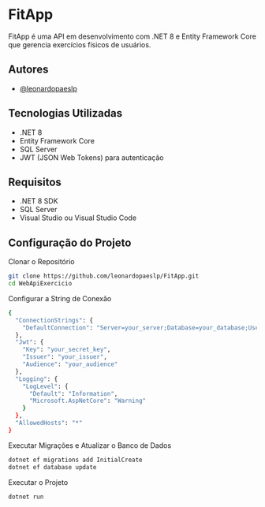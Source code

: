 
# FitApp

FitApp é uma API em desenvolvimento com .NET 8 e Entity Framework Core que gerencia exercícios físicos de usuários.


## Autores

- [@leonardopaeslp](https://github.com/leonardopaeslp)


## Tecnologias Utilizadas

- .NET 8
- Entity Framework Core
- SQL Server
- JWT (JSON Web Tokens) para autenticação

## Requisitos

- .NET 8 SDK
- SQL Server
- Visual Studio ou Visual Studio Code
## Configuração do Projeto

Clonar o Repositório

```bash
git clone https://github.com/leonardopaeslp/FitApp.git
cd WebApiExercicio

```
Configurar a String de Conexão
```bash
{
  "ConnectionStrings": {
    "DefaultConnection": "Server=your_server;Database=your_database;User Id=your_user;Password=your_password;"
  },
  "Jwt": {
    "Key": "your_secret_key",
    "Issuer": "your_issuer",
    "Audience": "your_audience"
  },
  "Logging": {
    "LogLevel": {
      "Default": "Information",
      "Microsoft.AspNetCore": "Warning"
    }
  },
  "AllowedHosts": "*"
}
```

Executar Migrações e Atualizar o Banco de Dados
```bash
dotnet ef migrations add InitialCreate
dotnet ef database update
```

Executar o Projeto
```bash
dotnet run
```
    